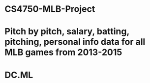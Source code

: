 # CS4750-MLB-Project
# Pitch by pitch, salary, batting, pitching, personal info data for all MLB games from 2013-2015
# DC.ML
